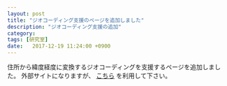 ```yaml
---
layout: post
title: "ジオコーディング支援のページを追加しました"
description: "ジオコーディング支援の追加"
category:
tags: [研究室]
date:   2017-12-19 11:24:00 +0900
---
```

住所から緯度経度に変換するジオコーディングを支援するページを追加しました。
外部サイトになりますが、
[こちら][geocoding]
を利用して下さい。

[geocoding]: https://www.youter.org/geocoding/inquiry/index
